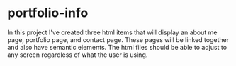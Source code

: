 # portfolio-info

In this project I've created three html items that will display an about me page, portfolio page, and contact page.
These pages will be linked together and also have semantic elements. The html files should be able to adjust to any screen
regardless of what the user is using.